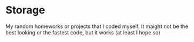 # Storage
My random homeworks or projects that I coded myself. It maight not be the best looking or the fastest code, but it works (at least I hope so)
